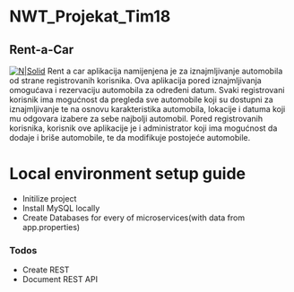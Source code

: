 # NWT_Projekat_Tim18
## Rent-a-Car

[![N|Solid](https://pbs.twimg.com/media/DU7GUGCV4AAf90X.jpg)]()
Rent a car aplikacija namijenjena je za iznajmljivanje automobila od strane registrovanih korisnika. Ova aplikacija pored iznajmljivanja omogućava i rezervaciju automobila za određeni datum. Svaki registrovani korisnik ima mogućnost da pregleda sve automobile koji su dostupni za iznajmljivanje te na osnovu karakteristika automobila, lokacije i datuma koji mu odgovara izabere za sebe najbolji automobil. Pored registrovanih korisnika, korisnik ove aplikacije je i administrator koji ima mogućnost da dodaje i briše automobile, te da modifikuje postojeće automobile. 


# Local environment setup guide

  - Initilize project
  - Install MySQL locally
  - Create Databases for every of microservices(with data from app.properties)

### Todos

 - Create REST
 - Document REST API

[//]: # (These are reference links used in the body of this note and get stripped out when the markdown processor does its job. There is no need to format nicely because it shouldn't be seen. Thanks SO - http://stackoverflow.com/questions/4823468/store-comments-in-markdown-syntax)


   [dill]: <https://github.com/joemccann/dillinger>
   [git-repo-url]: <https://github.com/joemccann/dillinger.git>
   [john gruber]: <http://daringfireball.net>
   [df1]: <http://daringfireball.net/projects/markdown/>
   [markdown-it]: <https://github.com/markdown-it/markdown-it>
   [Ace Editor]: <http://ace.ajax.org>
   [node.js]: <http://nodejs.org>
   [Twitter Bootstrap]: <http://twitter.github.com/bootstrap/>
   [jQuery]: <http://jquery.com>
   [@tjholowaychuk]: <http://twitter.com/tjholowaychuk>
   [express]: <http://expressjs.com>
   [AngularJS]: <http://angularjs.org>
   [Gulp]: <http://gulpjs.com>

   [PlDb]: <https://github.com/joemccann/dillinger/tree/master/plugins/dropbox/README.md>
   [PlGh]: <https://github.com/joemccann/dillinger/tree/master/plugins/github/README.md>
   [PlGd]: <https://github.com/joemccann/dillinger/tree/master/plugins/googledrive/README.md>
   [PlOd]: <https://github.com/joemccann/dillinger/tree/master/plugins/onedrive/README.md>
   [PlMe]: <https://github.com/joemccann/dillinger/tree/master/plugins/medium/README.md>
   [PlGa]: <https://github.com/RahulHP/dillinger/blob/master/plugins/googleanalytics/README.md>
